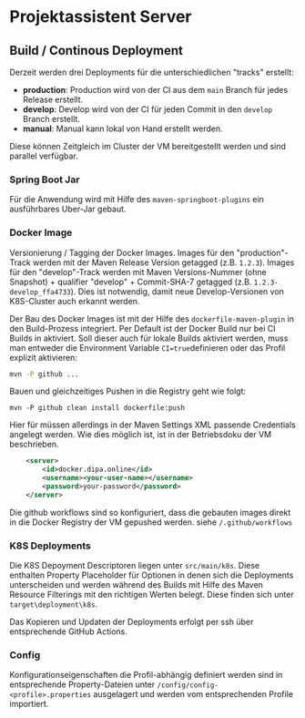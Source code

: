 # Projektassistent Server

## Build / Continous Deployment

Derzeit werden drei Deployments für die unterschiedlichen "tracks" erstellt:
- **production**: Production wird von der CI aus dem `main` Branch für jedes Release erstellt.
- **develop**: Develop wird von der CI für jeden Commit in den `develop` Branch erstellt.
- **manual**: Manual kann lokal von Hand erstellt werden.

Diese können Zeitgleich im Cluster der VM bereitgestellt werden und sind parallel verfügbar. 

### Spring Boot Jar

Für die Anwendung wird mit Hilfe des `maven-springboot-plugins` ein ausführbares Uber-Jar gebaut.

### Docker Image

Versionierung / Tagging der Docker Images. Images für den "production"-Track werden mit der Maven Release Version getagged (z.B. `1.2.3`). Images für den "develop"-Track werden mit Maven Versions-Nummer (ohne Snapshot) + qualifier "develop" + Commit-SHA-7 getagged (z.B. `1.2.3-develop_ffa4733`). Dies ist notwendig, damit neue Develop-Versionen von K8S-Cluster auch erkannt werden.    

Der Bau des Docker Images ist mit der Hilfe des `dockerfile-maven-plugin` in den Build-Prozess integriert. Per Default ist der Docker Build nur bei CI Builds in aktiviert. Soll dieser auch für lokale Builds aktiviert werden, muss man entweder die Environment Variable `CI=true`definieren oder das Profil explizit aktivieren:
```bash
mvn -P github ...
``` 
Bauen und gleichzeitiges Pushen in die Registry geht wie folgt:
```
mvn -P github clean install dockerfile:push
```
Hier für müssen allerdings in der Maven Settings XML passende Credentials angelegt werden. Wie dies möglich ist, ist in der Betriebsdoku der VM beschrieben.

```xml
	<server>
		<id>docker.dipa.online</id>
		<username><your-user-name></username>
		<password>your-password</password>
	</server>
```
Die github workflows sind so konfiguriert, dass die gebauten images direkt in die Docker Registry der VM gepushed werden. siehe `/.github/workflows`

### K8S Deployments

Die K8S Depoyment Descriptoren liegen unter `src/main/k8s`. Diese enthalten Property Placeholder für Optionen in denen sich die Deployments unterscheiden und werden während des Builds mit Hilfe des Maven Resource Filterings mit den richtigen Werten belegt. Diese finden sich unter `target\deployment\k8s`. 

Das Kopieren und Updaten der Deployments erfolgt per ssh über entsprechende GitHub Actions.

### Config

Konfigurationseigenschaften die Profil-abhängig definiert werden sind in entsprechende Property-Dateien unter `/config/config-<profile>.properties` ausgelagert und werden vom entsprechenden Profile importiert. 